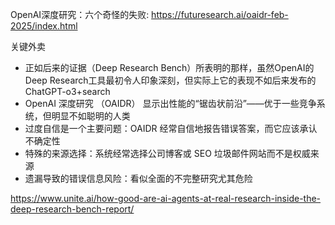 OpenAI深度研究：六个奇怪的失败: https://futuresearch.ai/oaidr-feb-2025/index.html

关键外卖
- 正如后来的证据（Deep Research Bench）所表明的那样，虽然OpenAI的Deep Research工具最初令人印象深刻，但实际上它的表现不如后来发布的ChatGPT-o3+search
- OpenAI 深度研究 （OAIDR） 显示出性能的“锯齿状前沿”——优于一些竞争系统，但明显不如聪明的人类
- 过度自信是一个主要问题：OAIDR 经常自信地报告错误答案，而它应该承认不确定性
- 特殊的来源选择：系统经常选择公司博客或 SEO 垃圾邮件网站而不是权威来源
- 遗漏导致的错误信息风险：看似全面的不完整研究尤其危险

https://www.unite.ai/how-good-are-ai-agents-at-real-research-inside-the-deep-research-bench-report/
